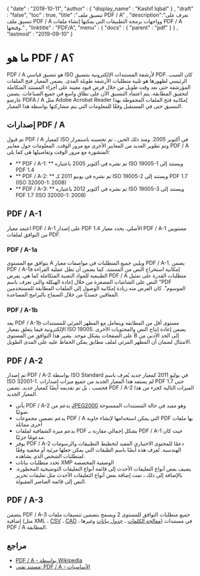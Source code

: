 {
  "date" : "2019-10-11",
  "author" : {
    "display_name" : "Kashif Iqbal"
} ,
  "draft" : "false",
  "toc" : true,
  "title" :"تنسيق ملف PDF / A" ,
  "description":"تعرف على تنسيق ملف PDF / A وواجهات برمجة التطبيقات التي يمكنها إنشاء ملفات PDF / A وفتحها." ,
  "linktitle" : "PDF/A",
  "menu" : {
    "docs" : {
      "parent" : "pdf"
}
} ,
  "lastmod" : "2019-09-10"
}

# ما هو PDF / A؟ #

PDF / A هو تنسيق قياسي ISO لأرشفة المستندات الإلكترونية بتنسيق PDF. كان السبب الرئيسي لظهورها هو تلبية متطلبات الأرشفة طويلة المدى. يضمن المعيار فتح الملفات المؤرشفة حتى بعد وقت طويل من خلال فرض قيود معينة على أجزاء المستند المتكاملة لتحقيق المطابقة. يتم اعتماد التنسيق الآن على نطاق واسع في جميع الصناعات. يضمن عارضو PDFA / A مثل Adobe Acrobat Reader إمكانية فتح الملفات المحفوظة بهذا التنسيق حتى في المستقبل وفقًا للمعلومات التي يتم مشاركتها بواسطة هذا المعيار.

## إصدارات PDF / A ##

تم قبول PDF / A كمعيار ISO في أكتوبر 2005. ومنذ ذلك الحين ، تم تحسينه باستمرار وتم تطوير العديد من المعايير الأخرى مع مرور الوقت. المعلومات حول معايير PDF / A المنشورة مع مرور الوقت وتفاصيلها هي كما يلي:

* ** PDF / A-1: ** تم نشره في أكتوبر 2005 باعتباره ISO 19005-1 ويستند إلى PDF 1.4
* ** PDF / A-2: ** تم نشره في يونيو 2011 كـ ISO 19005-2 ويستند إلى PDF 1.7 (ISO 32000-1: 2008)
* ** PDF / A-3: ** تم نشره في أكتوبر 2012 باعتباره ISO 19005-3 ويستند إلى PDF 1.7 (ISO 32000-1: 2008)

## PDF / A-1 ##

اعتمد معيار PDF / A-1 على إصدار PDF 1.4 الأصلي. يحدد معيار PDF / A-1 مستويين من التوافق لملفات PDF.

### PDF / A-1a ###

يتوافق مع المستوى A ويلبي جميع المتطلبات في مواصفات معيار PDF / A-1. يضمن PDF / A-1a إمكانية استخراج النص من المستند. كما يضمن أن تظل عملية القراءة الطبيعية للمواد النصية المتكاملة كما هي. يفرض PDF / A متطلبات القدرة على تمثيل النص على الشاشات المصغرة من خلال إعادة الهيكلة والتي تعرف باسم "PDF الموسوم". كان الغرض منه زيادة إمكانية الوصول إلى الملفات المطابقة للمستخدمين المعاقين جسديًا من خلال السماح بالبرامج المساعدة.

### PDF / A-1b ###

يعد PDF / A-1b مستوى أقل من المطابقة ويتعامل مع المظهر المرئي للمستندات الإلكترونية فيما يتعلق بمعيار ISO 19005. يضمن إعادة إنتاج النص والمحتويات الأخرى على الصفحات بشكل موحد. يشير هذا التوافق من المستوى B إلى الحد الأدنى من الامتثال لضمان أن المظهر المرئي لملف مطابق يمكن الحفاظ عليه على المدى الطويل.

## PDF / A-2 ##

تم إصدار PDF / A-2 بواسطة ISO Standard في يوليو 2011 كمعيار جديد يُعرف باسم ISO 32001-1. لم يستفد هذا المعيار الجديد من جميع ميزات إصدارات PDF حتى 1.7 فحسب ، بل تم تقديمه أيضًا كمعيار جديد. تضمن PDF / A-2 الميزات التالية كجزء من هذا المعيار الجديد.

* يأتي PDF / A-2 بدعم من [JPEG2000](/ar/image/jp2/) وهو مفيد في حالة المستندات الممسوحة ضوئيًا.
* يدعم تضمين مجموعات PDF / A التي يمكن استخدامها لإنشاء حاوية PDF بها ملفات أخرى مماثلة
* يدعم ميزة الشفافية لملفات PDF بشكل إجمالي مقارنة بـ PDF / A-1 حيث كان مدعومًا جزئيًا.
* يوفر PDF / A-2 دعمًا للمحتوى الاختياري المفيد لتخطيط التطبيقات والرسومات الهندسية. تُعرف هذه أيضًا باسم الطبقات التي يمكن جعلها مرئية أو مخفية وفقًا لمتطلبات الشخص الذي يشاهده.
* تحدد متطلبات بيانات XMP الوصفية المخصصة
* يضيف بعض أنواع التعليقات الأحدث إلى قائمة أنواع التعليقات التوضيحية المحظورة. بالإضافة إلى ذلك ، تمت إضافة بعض أنواع التعليقات الأحدث مثل تعليقات تحرير النص إلى قائمة العناصر المقبولة.

## PDF / A-3 ##

يتضمن PDF / A-3 جميع متطلبات التوافق للمستوى 2 ويسمح بتضمين تنسيقات ملفات إضافية (مثل XML ، [CSV](/ar/spreadsheet/csv/) ، [CAD](/ar/cad/) ، [معالجة الكلمات](/ar/word-processing/) ، [جدول بيانات](/ar/spreadsheet/) وغيرها) في مستندات PDF / A المطابقة.

## مراجع ##

* [PDF / A - بواسطة Wikipedia](https://en.wikipedia.org/wiki/PDF/A)
* [مستند تقني: PDF / A - الأساسيات](http://www.pdf-tools.com/public/downloads/whitepapers/whitepaper-pdfa.pdf)

